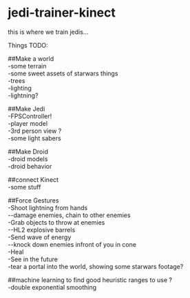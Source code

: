 # jedi-trainer-kinect
this is where we train jedis...

Things TODO:

##Make a world  
  -some terrain  
  -some sweet assets of starwars things  
  -trees  
  -lighting  
  -lightning?  
  
##Make Jedi  
  -FPSController!  
  -player model  
  -3rd person view ?  
  -some light sabers  

##Make Droid  
  -droid models  
  -droid behavior  
  
##connect Kinect  
  -some stuff  
  
##Force Gestures  
  -Shoot lightning from hands  
    --damage enemies, chain to other enemies  
  -Grab objects to throw at enemies  
    --HL2 explosive barrels  
  -Send wave of energy  
    --knock down enemies infront of you in cone  
  -Heal  
  -See in the future  
    -tear a portal into the world, showing some starwars footage?  
    
##machine learning to find good heuristic ranges to use ?  
  -double exponential smoothing  
  